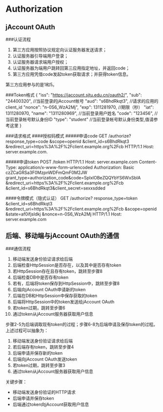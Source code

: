 Authorization
=
jAccount OAuth
-
###认证流程
1. 第三方应用按照协议规定向认证服务器发送请求；
2. 认证服务器引导端用户登录；
3. 认证服务器请求端用户授权；
4. 认证服务器为端用户跳转回第三应用指定地址，并返回code；
5. 第三方应用凭借code发起token获取请求；并获得token信息。

第三方应用参与的是1和5。

###Token格式
	{
      "iss": "https://jaccount.sjtu.edu.cn/oauth2/",
      "sub": "24400320",                               //当前登录的jAccount帐号
      "aud": "s6BhdRkqt3",                             //请求的应用的client_id
      "nonce": "n-0S6_WzA2Mj",
      "exp": 1311281970,                               //期限（秒）
      "iat": 1311280970,
      "name": "1311280969",                            //当前登录用户姓名
      "code": "123456",                                //当前登录帐号默认身份ID
      "type": "student"                                 //当前登录帐号默认身份类型,值请参考这里
    }

###请求格式
####授权码模式
#####申请code
    GET /authorize?
      response_type=code
      &scope=openid
      &client_id=s6BhdRkqt3
      &redirect_uri=https%3A%2F%2Fclient.example.org%2Fcb HTTP/1.1
    Host: server.example.com.

#####申请token
    POST /token HTTP/1.1
    Host: server.example.com
    Content-Type: application/x-www-form-urlencoded
    Authorization: Basic czZCaGRSa3F0MzpnWDFmQmF0M2JW
       grant_type=authorization_code&code=SplxlOBeZQQYbYS6WxSbIA
       &redirect_uri=https%3A%2F%2Fclient.example.org%2Fcb
       &client_id=s6BhdRkqt3&client_secret=sexxsdded

####令牌模式（隐式认证）
    GET /authorize?
      response_type=token
      &client_id=s6BhdRkqt3
      &redirect_uri=https%3A%2F%2Fclient.example.org%2Fcb
      &scope=openid
      &state=af0ifjsldkj
      &nonce=n-0S6_WzA2Mj HTTP/1.1
    Host: server.example.com

后端、移动端与jAccount OAuth的通信
-
###通信流程
1. 移动端发送身份验证请求给后端
2. 后端检查HttpSession是否存在，以及其中是否存有token
3. 若HttpSession存在且存有token，跳转至步骤8
4. 后端检查DB中是否存有token
5. 若有，后端将token保存到HttpSession中，跳转至步骤8
6. 后端向jAccount OAuth申请新的token
7. 后端在DB和HttpSession中保存获取的token
8. 后端将HttpSession中的token发送给jAccount OAuth
9. 若token过期，跳转至步骤6
10. 通过token从jAccount服务器获取用户信息

步骤2-5为后端调取现有token的过程；步骤6-8为后端申请及保存token的过程。  
上述过程可以抽象为：

1. 移动端发送身份验证请求给后端
2. 若后端存有token，跳转至步骤4
3. 后端申请并保存新的token
4. 后端向jAccount OAuth发送token
5. 若token过期，跳转至步骤3
6. 通过token从jAccount服务器获取用户信息

关键步骤：

* 移动端发送身份验证的HTTP请求
* 后端申请并保存token
* 后端通过token向jAccount获取用户信息